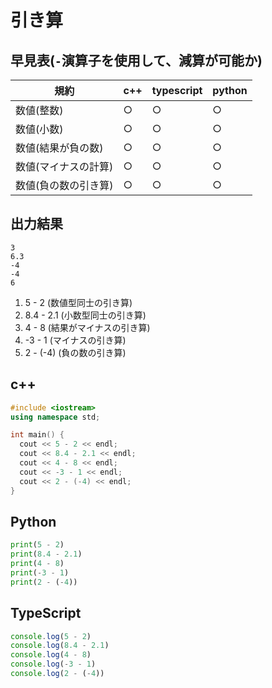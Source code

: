 # 引き算

## 早見表(`-`演算子を使用して、減算が可能か)

|規約                    |c++         |typescript   |python      |
|------------------------|------------|------------|-------------|
|数値(整数)               |○           |○           |○            |
|数値(小数)               |○           |○           |○            |
|数値(結果が負の数)        |○           |○           |○            |
|数値(マイナスの計算)      |○           |○           |○            |
|数値(負の数の引き算)      |○           |○           |○            |

## 出力結果

```
3
6.3
-4
-4
6
```

1. 5 - 2 (数値型同士の引き算)
2. 8.4 - 2.1 (小数型同士の引き算)
3. 4 - 8 (結果がマイナスの引き算)
4. -3 - 1 (マイナスの引き算)
5. 2 - (-4) (負の数の引き算)

## c++

```c++
#include <iostream>
using namespace std;

int main() {
  cout << 5 - 2 << endl;
  cout << 8.4 - 2.1 << endl;
  cout << 4 - 8 << endl;
  cout << -3 - 1 << endl;
  cout << 2 - (-4) << endl;
}
```

## Python

```python
print(5 - 2)
print(8.4 - 2.1)
print(4 - 8)
print(-3 - 1)
print(2 - (-4))

```

## TypeScript

```ts
console.log(5 - 2)
console.log(8.4 - 2.1)
console.log(4 - 8)
console.log(-3 - 1)
console.log(2 - (-4))
```